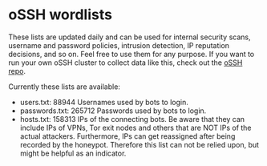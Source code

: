 # oSSH wordlists
These lists are updated daily and can be used for internal security scans, username and password policies, intrusion detection, IP reputation decisions, and so on. Feel free to use them for any purpose. If you want to run your own oSSH cluster to collect data like this, check out the [oSSH repo](https://github.com/toxyl/ossh).  

Currently these lists are available:  
- users.txt: 88944                                                                                                                                                                                                                                                                                                                                                                                                                                                                                               Usernames used by bots to login. 
- passwords.txt: 265712                                                                                                                                                                                                                                                                                                                                                                                                                                                                                               Passwords used by bots to login. 
- hosts.txt: 158313                                                                                                                                                                                                                                                                                                                                                                                                                                                                                               IPs of the connecting bots. Be aware that they can include IPs of VPNs, Tor exit nodes and others that are NOT IPs of the actual attackers. Furthermore, IPs can get reassigned after being recorded by the honeypot. Therefore this list can not be relied upon, but might be helpful as an indicator.
